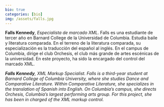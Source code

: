 ```yaml
---
bio: true
categories: [bio]
img: /assets/falls.jpg
---
```



**Falls Kennedy**, *Especialista de marcado XML*. Falls es una estudiante de tercer año en Barnard College de la Universidad de Columbia. Estudia baile y literatura comparada. En el terreno de la literatura comparada, su especialización es la traducción del español al inglés. En el campus de Columbia, dirige el club Orchesis, el club más grande de artes escénicas de la universidad. En este proyecto, ha sido la encargado del control del marcado XML.

<em>**Falls Kennedy**, *XML Markup Specialist*. Falls is a third-year student at Barnard College of Columbia University, where she studies Dance and Comparative Literature. Within Comparative Literature, she specializes in the translation of Spanish into English. On Columbia’s campus, she directs Orchesis, Columbia’s largest performing arts group. For this project, she has been in charged of the XML markup control.</em>

